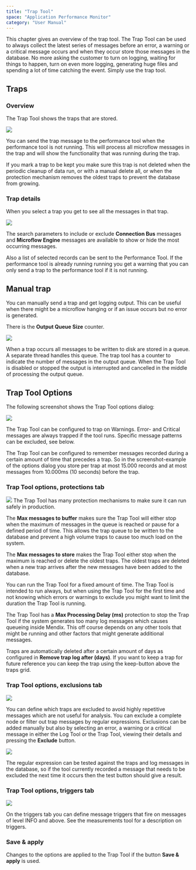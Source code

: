 ```yaml
---
title: "Trap Tool"
space: "Application Performance Monitor"
category: "User Manual"
---
```

This chapter gives an overview of the trap tool. The Trap Tool can be used to always collect the latest 
series of messages before an error, a warning or a critical message occurs and when they occur 
store those messages in the database. No more asking the customer to turn on logging, waiting for things 
to happen, turn on even more logging, generating huge files and spending a lot of time catching the event. 
Simply use the trap tool.

## Traps

### Overview
The Trap Tool shows the traps that are stored.

 ![](attachments/Trap_Tool/Overview.png)

You can send the trap message to the performance tool when the performance tool 
is not running. This will process all microflow messages in the trap and will show the
functionality that was running during the trap.

If you mark a trap to be kept you make sure this trap is not deleted when the periodic
cleanup of data run, or with a manual delete all, or when the protection mechanism
removes the oldest traps to prevent the database from growing.

### Trap details
When you select a trap you get to see all the messages in that trap.

 ![](attachments/Trap_Tool/Individual_Trap.png)

The search parameters to include or exclude **Connection Bus** messages and 
**Microflow Engine** messages are available to show or hide the most occurring messages.

Also a list of selected records can be sent to the Performance Tool. 
If the performance tool is already running running you get a warning that you can only send a
 trap to the performance tool if it is not running.

## Manual trap
You can manually send a trap and get logging output. This can be useful when there might be a microflow 
hanging or if an issue occurs but no error is generated.

There is the **Output Queue Size** counter. 

![](attachments/Trap_Tool/Output_Queue.png)

When a trap occurs all messages to be written to disk are stored in a queue. A separate thread handles this queue. The trap tool has a counter to indicate the number of messages in the output queue. When the Trap Tool is disabled or stopped the output is interrupted and cancelled in the middle of processing the output queue.

## Trap Tool Options

The following screenshot shows the Trap Tool options dialog:

![](attachments/Trap_Tool/Options.png)

The Trap Tool can be configured to trap on Warnings. Error- and Critical messages are
always trapped if the tool runs. Specific message patterns can be excluded, see below.

The Trap Tool can be configured to remember messages recorded during a certain amount of time that precedes a trap. So in the screenshot-example of the options dialog you store per   trap at most 15.000 records and at most messages from 10.000ms (10 seconds) before the trap.

### Trap Tool options, protections tab
![](attachments/Trap_Tool/Options_Protections.png)
The Trap Tool has many protection mechanisms to make sure it can run safely in production.

The **Max messages to buffer** makes sure the Trap Tool will either stop when the maximum 
of messages in the queue is reached or pause for a defined period of time. This allows 
the trap queue to be written to the database and prevent a high volume traps to
cause too much load on the system.

The **Max messages to store** makes the Trap Tool either stop when the maximum is reached
or delete the oldest traps. The oldest traps are deleted when a new trap arrives after
the new messages have been added to the database.

You can run the Trap Tool for a fixed amount of time. The Trap Tool is intended to run 
always, but when using the Trap Tool for the first time and not knowing which errors or
 warnings to exclude you might want to limit the duration the Trap Tool is running.

The Trap Tool has a **Max Processing Delay (ms)** protection to stop the Trap Tool if 
the system generates too many log messages which causes queueing inside Mendix. 
This off course depends on any other tools that might be running and other factors that 
might generate additional messages.

Traps are automatically deleted after a certain amount of days as configured in 
**Remove trap log after (days)**. If you want to keep a trap for future reference you
can keep the trap using the keep-button above the traps grid.

### Trap Tool options, exclusions tab
![](attachments/Trap_Tool/Options_Exclusions.png)

You can define which traps are excluded to avoid highly repetitive messages which are 
not useful for analysis. You can exclude a complete node or filter out trap messages
by regular expressions. Exclusions can be added manually but also by selecting an error,
a warning or a critical message in either the Log Tool or the Trap Tool, viewing their
details and pressing the **Exclude** button.


![](attachments/Trap_Tool/Edit_Exclusion.png)

The regular expression can be tested against the traps and log messages in the database,
 so if the tool currently recorded a message that needs to be excluded the next time it
  occurs then the test button should give a result.

### Trap Tool options, triggers tab
![](attachments/Trap_Tool/Options_Triggers.png)

On the triggers tab you can define message triggers that fire on messages of level INFO
and above. See the measurements tool for a description on triggers.


### Save & apply

Changes to the options are applied to the Trap Tool if the button **Save & apply** is 
used.
